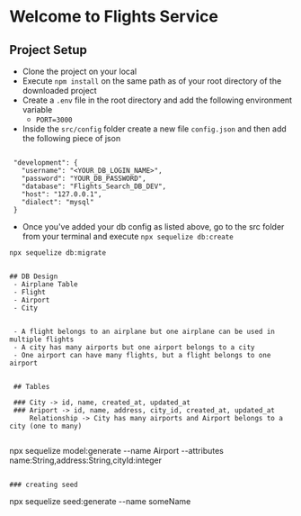  # Welcome to Flights Service

 ## Project Setup
 - Clone the project on your local
 - Execute `npm install` on the same path as of your root directory of the downloaded project
 - Create a `.env` file in the root directory and add the following environment variable
    - `PORT=3000`
 - Inside the `src/config` folder create a new file `config.json` and then add the following piece of json


 ```
 
  "development": {
    "username": "<YOUR_DB_LOGIN_NAME>",
    "password": "YOUR_DB_PASSWORD",
    "database": "Flights_Search_DB_DEV",
    "host": "127.0.0.1",
    "dialect": "mysql"
  }
 ```
 - Once you've added your db config as listed above, go to the src folder from your terminal and execute `npx sequelize db:create` 
 
 `npx sequelize db:migrate`
 ```

 ## DB Design 
  - Airplane Table
  - Flight
  - Airport 
  - City


  - A flight belongs to an airplane but one airplane can be used in multiple flights
  - A city has many airports but one airport belongs to a city
  - One airport can have many flights, but a flight belongs to one airport 


  ## Tables

  ### City -> id, name, created_at, updated_at
  ### Ariport -> id, name, address, city_id, created_at, updated_at
      Relationship -> City has many airports and Airport belongs to a city (one to many)
      
```
npx sequelize model:generate --name Airport --attributes name:String,address:String,cityId:integer

```

### creating seed
```
npx sequelize seed:generate --name someName
```


